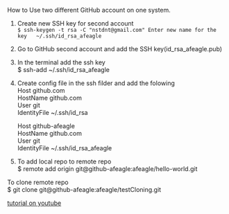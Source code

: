 How to Use two different GitHub account on one system.

1. Create new SSH key for second account  
`
	$ ssh-keygen -t rsa -C "nstdnt@gmail.com"
	Enter new name for the key  
	~/.ssh/id_rsa_afeagle  
`	
2. Go to GitHub second account and add the SSH key(id_rsa_afeagle.pub)

3. In the terminal add the ssh key  
	$ ssh-add ~/.ssh/id_rsa_afeagle  
	
4. Create config file in the ssh filder and add the folowing  
	Host github.com  
   		HostName github.com  
   		User git  
   		IdentityFile ~/.ssh/id_rsa  
   
	Host github-afeagle      
   		HostName github.com  
   		User git  
   		IdentityFile ~/.ssh/id_rsa_afeagle  
   		
5. To add local repo to remote repo  
	$ remote add origin git@github-afeagle:afeagle/hello-world.git  
	
To clone remote repo  
	$ git clone git@github-afeagle:afeagle/testCloning.git  
	
	
[tutorial on youtube](https://www.youtube.com/watch?v=fnSRBRiQIU8)

